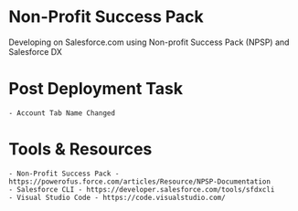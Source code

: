 # Non-Profit Success Pack

Developing on Salesforce.com using Non-profit Success Pack (NPSP) and Salesforce DX

# Post Deployment Task
    - Account Tab Name Changed

# Tools & Resources
    - Non-Profit Success Pack - https://powerofus.force.com/articles/Resource/NPSP-Documentation
    - Salesforce CLI - https://developer.salesforce.com/tools/sfdxcli
    - Visual Studio Code - https://code.visualstudio.com/
